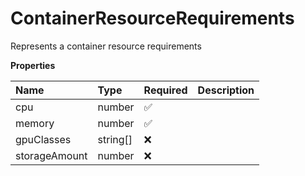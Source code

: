 # ContainerResourceRequirements

Represents a container resource requirements

**Properties**

| Name          | Type     | Required | Description |
| :------------ | :------- | :------- | :---------- |
| cpu           | number   | ✅       |             |
| memory        | number   | ✅       |             |
| gpuClasses    | string[] | ❌       |             |
| storageAmount | number   | ❌       |             |

